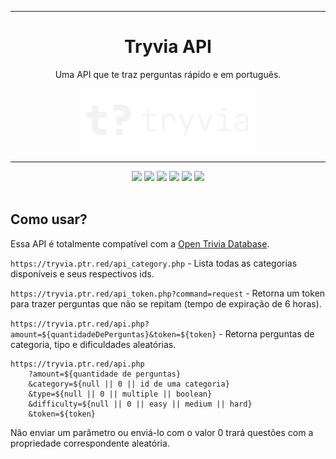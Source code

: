 <hr />

<div align="center">
  <h1>Tryvia API</h1>
  <p>Uma API que te traz perguntas rápido e em português.</p>
</div>

<div align="center">
  <a href="#">
    <img src="public/logo_dark.svg" alt="Tryvia API logo" height="100" >
  </a>
</div>

<hr />

<div align="center">
  <img src="https://img.shields.io/badge/TYPESCRIPT-000000?style=for-the-badge&logo=TYPESCRIPT&logoColor=3178C6" />
  <img src="https://img.shields.io/badge/VERCEL-000000?style=for-the-badge&logo=VERCEL&logoColor=FFFFFF" />
  <img src="https://img.shields.io/badge/NEXT.JS-000000?style=for-the-badge&logo=NEXTDOTJS&logoColor=FFFFFF" />
  <img src="https://img.shields.io/badge/PRISMA-000000?style=for-the-badge&logo=PRISMA&logoColor=FFFFFF" />
  <img src="https://img.shields.io/badge/PLANETSCALE-000000?style=for-the-badge&logo=PLANETSCALE&logoColor=FFFFFF" />
  <img src="https://img.shields.io/badge/TAILWIND%20CSS-000000?style=for-the-badge&logo=TAILWINDCSS&logoColor=06B6D4" />
</div>

<br />

## Como usar?
Essa API é totalmente compatível com a [Open Trivia Database](https://opentdb.com/).

`https://tryvia.ptr.red/api_category.php` - Lista todas as categorias disponíveis e seus respectivos ids.

`https://tryvia.ptr.red/api_token.php?command=request` - Retorna um token para trazer perguntas que não se repitam (tempo de expiração de 6 horas).

`https://tryvia.ptr.red/api.php?amount=${quantidadeDePerguntas}&token=${token}` - Retorna perguntas de categoria, tipo e dificuldades aleatórias.

```url
https://tryvia.ptr.red/api.php
    ?amount=${quantidade de perguntas}
    &category=${null || 0 || id de uma categoria}
    &type=${null || 0 || multiple || boolean}
    &difficulty=${null || 0 || easy || medium || hard}
    &token=${token}
```

Não enviar um parâmetro ou enviá-lo com o valor 0 trará questões com a propriedade correspondente aleatória.
